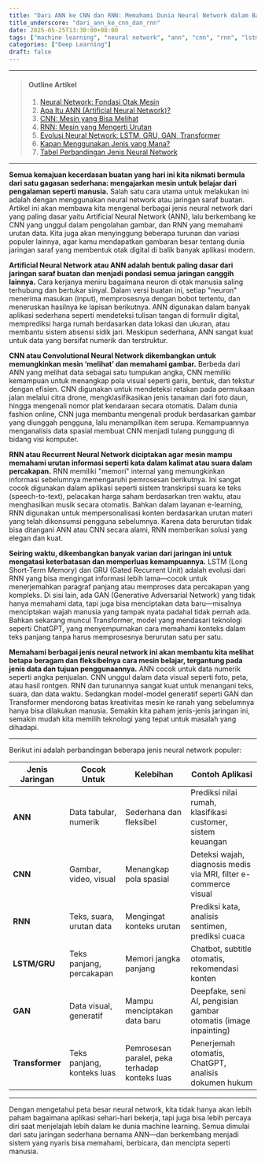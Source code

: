 ```yaml
---
title: "Dari ANN ke CNN dan RNN: Memahami Dunia Neural Network dalam Bahasa Sederhana"
title_underscore: "dari_ann_ke_cnn_dan_rnn"
date: 2025-05-25T13:30:00+08:00
tags: ["machine learning", "neural network", "ann", "cnn", "rnn", "lstm", "deep learning", "pemula"]
categories: ["Deep Learning"]
draft: false
---
```


---
> #### Outline Artikel
> 1. [Neural Network: Fondasi Otak Mesin](#neural-network-dasar)
> 2. [Apa Itu ANN (Artificial Neural Network)?](#apa-itu-ann)
> 3. [CNN: Mesin yang Bisa Melihat](#cnn)
> 4. [RNN: Mesin yang Mengerti Urutan](#rnn)
> 5. [Evolusi Neural Network: LSTM, GRU, GAN, Transformer](#evolusi-network)
> 6. [Kapan Menggunakan Jenis yang Mana?](#kapan-menggunakan)
> 7. [Tabel Perbandingan Jenis Neural Network](#tabel-perbandingan)
---

<span id="neural-network-dasar"></span>

**Semua kemajuan kecerdasan buatan yang hari ini kita nikmati bermula dari satu gagasan sederhana: mengajarkan mesin untuk belajar dari pengalaman seperti manusia.** Salah satu cara utama untuk melakukan ini adalah dengan menggunakan neural network atau jaringan saraf buatan. Artikel ini akan membawa kita mengenal berbagai jenis neural network dari yang paling dasar yaitu Artificial Neural Network (ANN), lalu berkembang ke CNN yang unggul dalam pengolahan gambar, dan RNN yang memahami urutan data. Kita juga akan menyinggung beberapa turunan dan variasi populer lainnya, agar kamu mendapatkan gambaran besar tentang dunia jaringan saraf yang membentuk otak digital di balik banyak aplikasi modern.

<span id="apa-itu-ann"></span>

**Artificial Neural Network atau ANN adalah bentuk paling dasar dari jaringan saraf buatan dan menjadi pondasi semua jaringan canggih lainnya.** Cara kerjanya meniru bagaimana neuron di otak manusia saling terhubung dan bertukar sinyal. Dalam versi buatan ini, setiap "neuron" menerima masukan (input), memprosesnya dengan bobot tertentu, dan meneruskan hasilnya ke lapisan berikutnya. ANN digunakan dalam banyak aplikasi sederhana seperti mendeteksi tulisan tangan di formulir digital, memprediksi harga rumah berdasarkan data lokasi dan ukuran, atau membantu sistem absensi sidik jari. Meskipun sederhana, ANN sangat kuat untuk data yang bersifat numerik dan terstruktur.

<span id="cnn"></span>

**CNN atau Convolutional Neural Network dikembangkan untuk memungkinkan mesin ‘melihat’ dan memahami gambar.** Berbeda dari ANN yang melihat data sebagai satu tumpukan angka, CNN memiliki kemampuan untuk menangkap pola visual seperti garis, bentuk, dan tekstur dengan efisien. CNN digunakan untuk mendeteksi retakan pada permukaan jalan melalui citra drone, mengklasifikasikan jenis tanaman dari foto daun, hingga mengenali nomor plat kendaraan secara otomatis. Dalam dunia fashion online, CNN juga membantu mengenali produk berdasarkan gambar yang diunggah pengguna, lalu menampilkan item serupa. Kemampuannya menganalisis data spasial membuat CNN menjadi tulang punggung di bidang visi komputer.

<span id="rnn"></span>

**RNN atau Recurrent Neural Network diciptakan agar mesin mampu memahami urutan informasi seperti kata dalam kalimat atau suara dalam percakapan.** RNN memiliki "memori" internal yang memungkinkan informasi sebelumnya memengaruhi pemrosesan berikutnya. Ini sangat cocok digunakan dalam aplikasi seperti sistem transkripsi suara ke teks (speech-to-text), pelacakan harga saham berdasarkan tren waktu, atau menghasilkan musik secara otomatis. Bahkan dalam layanan e-learning, RNN digunakan untuk mempersonalisasi konten berdasarkan urutan materi yang telah dikonsumsi pengguna sebelumnya. Karena data berurutan tidak bisa ditangani ANN atau CNN secara alami, RNN memberikan solusi yang elegan dan kuat.

<span id="evolusi-network"></span>

**Seiring waktu, dikembangkan banyak varian dari jaringan ini untuk mengatasi keterbatasan dan memperluas kemampuannya.** LSTM (Long Short-Term Memory) dan GRU (Gated Recurrent Unit) adalah evolusi dari RNN yang bisa mengingat informasi lebih lama—cocok untuk menerjemahkan paragraf panjang atau memproses data percakapan yang kompleks. Di sisi lain, ada GAN (Generative Adversarial Network) yang tidak hanya memahami data, tapi juga bisa menciptakan data baru—misalnya menciptakan wajah manusia yang tampak nyata padahal tidak pernah ada. Bahkan sekarang muncul Transformer, model yang mendasari teknologi seperti ChatGPT, yang menyempurnakan cara memahami konteks dalam teks panjang tanpa harus memprosesnya berurutan satu per satu.

<span id="kapan-menggunakan"></span>

**Memahami berbagai jenis neural network ini akan membantu kita melihat betapa beragam dan fleksibelnya cara mesin belajar, tergantung pada jenis data dan tujuan penggunaannya.** ANN cocok untuk data numerik seperti angka penjualan. CNN unggul dalam data visual seperti foto, peta, atau hasil rontgen. RNN dan turunannya sangat kuat untuk menangani teks, suara, dan data waktu. Sedangkan model-model generatif seperti GAN dan Transformer mendorong batas kreativitas mesin ke ranah yang sebelumnya hanya bisa dilakukan manusia. Semakin kita paham jenis-jenis jaringan ini, semakin mudah kita memilih teknologi yang tepat untuk masalah yang dihadapi.

<span id="tabel-perbandingan"></span>

---

Berikut ini adalah perbandingan beberapa jenis neural network populer:

| Jenis Jaringan | Cocok Untuk               | Kelebihan                                      | Contoh Aplikasi                                                 |
|----------------|---------------------------|------------------------------------------------|------------------------------------------------------------------|
| **ANN**         | Data tabular, numerik      | Sederhana dan fleksibel                         | Prediksi nilai rumah, klasifikasi customer, sistem keuangan      |
| **CNN**         | Gambar, video, visual      | Menangkap pola spasial                          | Deteksi wajah, diagnosis medis via MRI, filter e-commerce visual |
| **RNN**         | Teks, suara, urutan data   | Mengingat konteks urutan                        | Prediksi kata, analisis sentimen, prediksi cuaca                 |
| **LSTM/GRU**    | Teks panjang, percakapan   | Memori jangka panjang                           | Chatbot, subtitle otomatis, rekomendasi konten                   |
| **GAN**         | Data visual, generatif     | Mampu menciptakan data baru                    | Deepfake, seni AI, pengisian gambar otomatis (image inpainting)  |
| **Transformer** | Teks panjang, konteks luas | Pemrosesan paralel, peka terhadap konteks luas | Penerjemah otomatis, ChatGPT, analisis dokumen hukum             |

---

Dengan mengetahui peta besar neural network, kita tidak hanya akan lebih paham bagaimana aplikasi sehari-hari bekerja, tapi juga bisa lebih percaya diri saat menjelajah lebih dalam ke dunia machine learning. Semua dimulai dari satu jaringan sederhana bernama ANN—dan berkembang menjadi sistem yang nyaris bisa memahami, berbicara, dan mencipta seperti manusia.
